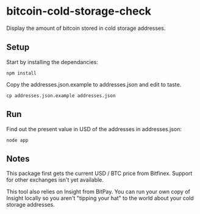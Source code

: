 # bitcoin-cold-storage-check
Display the amount of bitcoin stored in cold storage addresses.

Setup
-----
Start by installing the dependancies:

    npm install

Copy the addresses.json.example to addresses.json and edit to taste.

    cp addresses.json.example addresses.json

Run
---
Find out the present value in USD of the addresses in addresses.json:

    node app

Notes
-----
This package first gets the current USD / BTC price from Bitfinex. Support 
for other exchanges isn't yet available.

This tool also relies on Insight from BitPay. You can run your own copy of 
Insight locally so you aren't "tipping your hat" to the world about your
cold storage addresses.
